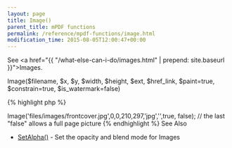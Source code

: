 ```yaml
---
layout: page
title: Image()
parent_title: mPDF functions
permalink: /reference/mpdf-functions/image.html
modification_time: 2015-08-05T12:00:47+00:00
---
```


See <a href="{{ "/what-else-can-i-do/images.html" | prepend: site.baseurl }}">Images</a>.

Image($filename, $x, $y, $width, $height, $ext, $href_link, $paint=true, $constrain=true, $is_watermark=false)

{% highlight php %}
<?php

$mpdf->Image('files/images/frontcover.jpg',0,0,210,297,'jpg','',true, false);

// the last "false" allows a full page picture
{% endhighlight %}

See Also

<ul>
<li class="manual_boxlist"><a href="{{ "/reference/mpdf-functions/setalpha.html" | prepend: site.baseurl }}">SetAlpha()</a> - Set the opacity and blend mode for Images</li>
</ul>

